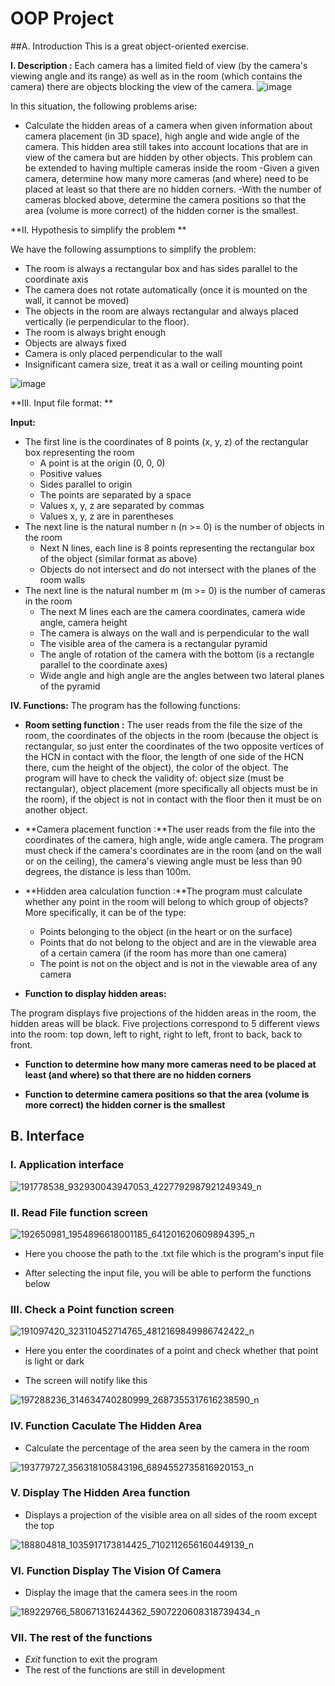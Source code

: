 # OOP Project

##A. Introduction
This is a great object-oriented exercise. 

**I. Description :**
Each camera has a limited field of view (by the camera's viewing angle and its range) as well as in the room (which contains the camera) there are objects blocking the view of the camera.
![image](https://user-images.githubusercontent.com/48614539/120887325-5016fd80-c61c-11eb-84f5-e54f77e3557d.png)

In this situation, the following problems arise:

- Calculate the hidden areas of a camera when given information about camera placement (in 3D space), high angle and wide angle of the camera. This hidden area still takes into account locations that are in view of the camera but are hidden by other objects. This problem can be extended to having multiple cameras inside the room 
-Given a given camera, determine how many more cameras (and where) need to be placed at least so that there are no hidden corners. 
-With the number of cameras blocked above, determine the camera positions so that the area (volume is more correct) of the hidden corner is the smallest. 

**II. Hypothesis to simplify the problem **

We have the following assumptions to simplify the problem:

- The room is always a rectangular box and has sides parallel to the coordinate axis
- The camera does not rotate automatically (once it is mounted on the wall, it cannot be moved)
- The objects in the room are always rectangular and always placed vertically (ie perpendicular to the floor).
- The room is always bright enough
- Objects are always fixed
- Camera is only placed perpendicular to the wall
- Insignificant camera size, treat it as a wall or ceiling mounting point

![image](https://user-images.githubusercontent.com/48614539/120887346-6cb33580-c61c-11eb-86bb-d6eb41c0ac29.png)

**III.  Input file format: **

 **Input:**
 
- The first line is the coordinates of 8 points (x, y, z) of the rectangular box representing the room
  - A point is at the origin (0, 0, 0)
  - Positive values
  - Sides parallel to origin
  - The points are separated by a space
  - Values ​​x, y, z are separated by commas
  - Values ​​x, y, z are in parentheses
- The next line is the natural number n (n >= 0) is the number of objects in the room
  - Next N lines, each line is 8 points representing the rectangular box of the object (similar format as above)
  - Objects do not intersect and do not intersect with the planes of the room walls
- The next line is the natural number m (m >= 0) is the number of cameras in the room
  - The next M lines each are the camera coordinates, camera wide angle, camera height
  - The camera is always on the wall and is perpendicular to the wall
  - The visible area of ​​the camera is a rectangular pyramid
  - The angle of rotation of the camera with the bottom (is a rectangle parallel to the coordinate axes)
  - Wide angle and high angle are the angles between two lateral planes of the pyramid 

**IV. Functions:**
The program has the following functions: 

- **Room setting function :** The user reads from the file the size of the room, the coordinates of the objects in the room (because the object is rectangular, so just enter the coordinates of the two opposite vertices of the HCN in contact with the floor, the length of one side of the HCN there, cum the height of the object), the color of the object. The program will have to check the validity of: object size (must be rectangular), object placement (more specifically all objects must be in the room), if the object is not in contact with the floor then it must be on another object. 

- **Camera placement function :**The user reads from the file into the coordinates of the camera, high angle, wide angle camera. The program must check if the camera's coordinates are in the room (and on the wall or on the ceiling), the camera's viewing angle must be less than 90 degrees, the distance is less than 100m. 

- **Hidden area calculation function :**The program must calculate whether any point in the room will belong to which group of objects? More specifically, it can be of the type: 
  - Points belonging to the object (in the heart or on the surface)
   - Points that do not belong to the object and are in the viewable area of a certain camera (if the room has more than one camera)
   - The point is not on the object and is not in the viewable area of any camera

- **Function to display hidden areas:** 

The program displays five projections of the hidden areas in the room, the hidden areas will be black. Five projections correspond to 5 different views into the room: top down, left to right, right to left, front to back, back to front.

- **Function to determine how many more cameras need to be placed at least (and where) so that there are no hidden corners**

- **Function to determine camera positions so that the area (volume is more correct) the hidden corner is the smallest**


## B. Interface
### I. Application interface 

![191778538_932930043947053_4227792987921249349_n](https://user-images.githubusercontent.com/48614539/120886396-eb59a400-c617-11eb-965e-9aeed82c539c.png)

### II. Read File function screen
![192650981_1954896618001185_641201620609894395_n](https://user-images.githubusercontent.com/48614539/120886447-2c51b880-c618-11eb-8a43-1eff085f7323.png)

- Here you choose the path to the .txt file which is the program's input file

- After selecting the input file, you will be able to perform the functions below

### III. Check a Point function screen 

![191097420_323110452714765_4812169849986742422_n](https://user-images.githubusercontent.com/48614539/120886510-94a09a00-c618-11eb-919b-c1acbca7bfc3.png)

- Here you enter the coordinates of a point and check whether that point is light or dark

- The screen will notify like this 

![197288236_314634740280999_2687355317616238590_n](https://user-images.githubusercontent.com/48614539/120886639-290afc80-c619-11eb-839e-1dd63e1ece40.png)


### IV. Function Caculate The Hidden Area

- Calculate the percentage of the area seen by the camera in the room 

![193779727_356318105843196_6894552735816920153_n](https://user-images.githubusercontent.com/48614539/120886680-4dff6f80-c619-11eb-8656-52314be799cc.png)

### V. Display The Hidden Area function

- Displays a projection of the visible area on all sides of the room except the top

![188804818_1035917173814425_7102112656160449139_n](https://user-images.githubusercontent.com/48614539/120886748-b77f7e00-c619-11eb-871b-4bdff47087fc.png)

### VI. Function Display The Vision Of Camera

- Display the image that the camera sees in the room

![189229766_580671316244362_5907220608318739434_n](https://user-images.githubusercontent.com/48614539/120886776-de3db480-c619-11eb-8f0e-3d3ee5be6b54.png)

### VII. The rest of the functions
- *Exit* function to exit the program
- The rest of the functions are still in development  
